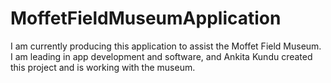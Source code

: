 # MoffetFieldMuseumApplication
I am currently producing this application to assist the Moffet Field Museum. I am leading in app development and software, and Ankita Kundu created this project and is working with the museum.
